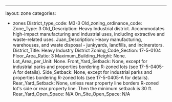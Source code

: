 ---
layout: zone
categories: 
  - zones
District_type_code: M3-3
Old_zoning_ordinance_code: 
Zone_Type: 3
Old_Description: Heavy Industrial district. Accommodates high-impact 
manufacturing and industrial uses, including extractive and waste-related uses.
Juan_Description: Heavy manufacturing, warehouses, and waste disposal - junkyards, landfills, and incinerators.
District_Title: Heavy Industry District
Zoning_Code_Section: 17-5-0104
Floor_Area_Ratio: 3
Maximum_Building_Height: None.
Lot_Area_per_Unit: None.
Front_Yard_Setback: None, except for industrial parks and properties bordering R-zoned lots (see 17-5-0405-A for details).
Side_Setback: None, except for industrial parks and properties bordering R-zoned lots (see 17-5-0405-A for details).
Rear_Yard_Setback: None, unless rear property line borders R-zoned lot's side or rear property line. Then the minimum setback is 30 ft.
Rear_Yard_Open_Space: N/A
On_Site_Open_Space: N/A
